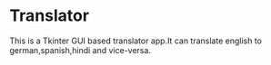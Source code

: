 # Translator
This is a Tkinter GUI based translator app.It can translate english to german,spanish,hindi and vice-versa.